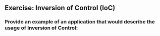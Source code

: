 ## Exercise: Inversion of Control (IoC)

### Provide an example of an application that would describe the usage of Inversion of Control:
